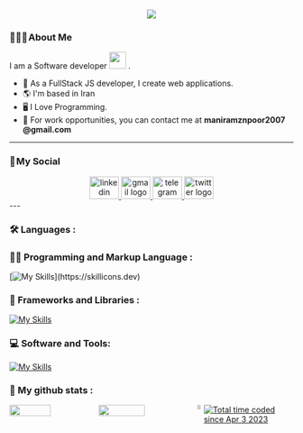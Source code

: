 <h1 align="center">
    <img src="https://readme-typing-svg.herokuapp.com/?lines=Welcome,+There!+👋;I'm+Mani+Ramezanpour;I'm+happy+to+meet+you,+my+dear!&center=true&font=Vazirmatn&weight=800&duration=3000&pause=1000&height=100&width=500&color=be185d&size=30">
</h1>

### 👨🏻‍🦱 About Me 

I am a Software developer <img src="https://media.giphy.com/media/WUlplcMpOCEmTGBtBW/giphy.gif" width="30"> .

- 🔭 As a FullStack JS developer, I create web applications.
- 🌎 I'm based in Iran
- 🖥 I Love Programming.
- 🤝 For work opportunities, you can contact me at **maniramznpoor2007    @gmail.com**

---

### 📌 My Social
<div align="center">
  <a href="https://www.linkedin.com/in/mani-ramezanpour/" target="_blank">
    <img src="https://raw.githubusercontent.com/maurodesouza/profile-readme-generator/master/src/assets/icons/social/linkedin/default.svg" width="52" height="40" alt="linkedin logo"  />
  </a> 
    <a href="maniramznpoor2007@gmail.com" target="_blank">
    <img src="https://raw.githubusercontent.com/maurodesouza/profile-readme-generator/master/src/assets/icons/social/gmail/default.svg" width="52" height="40" alt="gmail logo"  />
      </a>
  <a href="https://t.me/ManiRmp" target="_blank">
    <img src="https://raw.githubusercontent.com/maurodesouza/profile-readme-generator/master/src/assets/icons/social/telegram/default.svg" width="52" height="40" alt="telegram logo"  />
  </a>
  <a href="https://twitter.com/Manirmps" target="_blank">
    <img src="https://raw.githubusercontent.com/maurodesouza/profile-readme-generator/master/src/assets/icons/social/twitter/default.svg" width="52" height="40" alt="twitter logo"  />
  </a>
</div>
---

### 🛠  Languages :

### 👨‍💻 Programming and Markup Language :

[![My Skills](https://skillicons.dev/icons?i=html,css,js,nodejs,mongodb,mysql,)](https://skillicons.dev)

### 🧰 Frameworks and Libraries :
[![My Skills](https://skillicons.dev/icons?i=react,redux,express,tailwind,bootstrap,swiper)](https://skillicons.dev)
### 💻 Software and Tools:
[![My Skills](https://skillicons.dev/icons?i=vscode,visualstudio,postman,ps,git,github)](https://skillicons.dev)


### 🧰 My github stats :
<div  style="display: flex; flex-direction: row;>
  <a href="https://github.com/ManiRamezanpour">
    <img width="47%" height="auto" src="https://github-readme-stats-eight-theta.vercel.app/api?username=ManiRamezanpour&show_icons=true&theme=radical&include_all_commits=true&count_private=true"/>
<img width="50%" align="right" src="https://i.imgur.com/kWJpUr0.giff">
<a href="https://wakatime.com/@Manirmp" target="_blank">
  <img width="50%" align="right" src="https://github-readme-stats.vercel.app/api/wakatime?username=Manirmp
&border_radius=5px&border_color=fff&icon_color=58a6ff&show_icons=true&langs_count=10&theme=gruvbox">
<a/>
    <a href="https://wakatime.com/@f6cba48f-6d25-40e0-89e0-0a5d03af2dc1"><img src="https://wakatime.com/badge/user/f6cba48f-6d25-40e0-89e0-0a5d03af2dc1.svg" alt="Total time coded since Apr 3 2023" /></a>
  </a>
</p>
